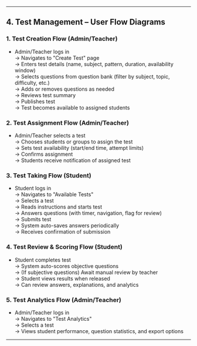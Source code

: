 ---

## 4. Test Management – User Flow Diagrams

### 1. Test Creation Flow (Admin/Teacher)
- Admin/Teacher logs in  
  → Navigates to "Create Test" page  
  → Enters test details (name, subject, pattern, duration, availability window)  
  → Selects questions from question bank (filter by subject, topic, difficulty, etc.)  
  → Adds or removes questions as needed  
  → Reviews test summary  
  → Publishes test  
  → Test becomes available to assigned students

### 2. Test Assignment Flow (Admin/Teacher)
- Admin/Teacher selects a test  
  → Chooses students or groups to assign the test  
  → Sets test availability (start/end time, attempt limits)  
  → Confirms assignment  
  → Students receive notification of assigned test

### 3. Test Taking Flow (Student)
- Student logs in  
  → Navigates to "Available Tests"  
  → Selects a test  
  → Reads instructions and starts test  
  → Answers questions (with timer, navigation, flag for review)  
  → Submits test  
  → System auto-saves answers periodically  
  → Receives confirmation of submission

### 4. Test Review & Scoring Flow (Student)
- Student completes test  
  → System auto-scores objective questions  
  → (If subjective questions) Await manual review by teacher  
  → Student views results when released  
  → Can review answers, explanations, and analytics

### 5. Test Analytics Flow (Admin/Teacher)
- Admin/Teacher logs in  
  → Navigates to "Test Analytics"  
  → Selects a test  
  → Views student performance, question statistics, and export options

---